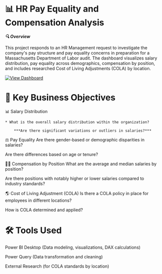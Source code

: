 # 📊 HR Pay Equality and Compensation Analysis

***🔍 Overview***

This project responds to an HR Management request to investigate the company's pay structure and pay equality concerns in preparation for a Massachusetts Department of Labor audit.
The dashboard visualizes salary distribution, pay equality across demographics, compensation by position, and includes researched Cost of Living Adjustments (COLA) by location.

[![View Dashboard](https://img.shields.io/badge/View-Dashboard-blue?logo=powerbi)](https://app.powerbi.com/reportEmbed?reportId=ba841839-82cf-4c5d-a4ab-777b8b3013c5&autoAuth=true&ctid=c207a2ac-fbb3-47dd-8955-d284c02dad59)

# 📝 Key Business Objectives

📊 Salary Distribution

    * What is the overall salary distribution within the organization?
    
        ***Are there significant variations or outliers in salaries?***

⚖️ Pay Equality
Are there gender-based or demographic disparities in salaries?

Are there differences based on age or tenure?

🧑‍💼 Compensation by Position
What are the average and median salaries by position?

Are there positions with notably higher or lower salaries compared to industry standards?

🌎 Cost of Living Adjustment (COLA)
Is there a COLA policy in place for employees in different locations?

How is COLA determined and applied?

# 🛠️ Tools Used
Power BI Desktop (Data modeling, visualizations, DAX calculations)

Power Query (Data transformation and cleaning)

External Research (for COLA standards by location)
